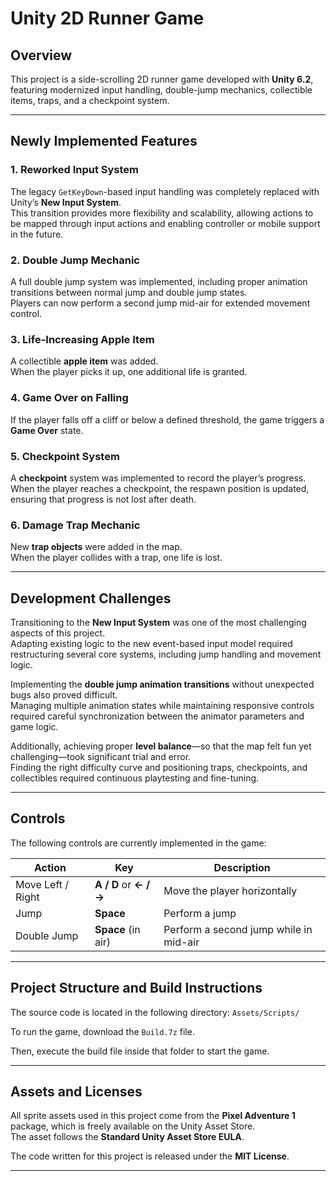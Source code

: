 # Unity 2D Runner Game

## Overview
This project is a side-scrolling 2D runner game developed with **Unity 6.2**, featuring modernized input handling, double-jump mechanics, collectible items, traps, and a checkpoint system.  

---

## Newly Implemented Features

### 1. Reworked Input System
The legacy `GetKeyDown`-based input handling was completely replaced with Unity’s **New Input System**.  
This transition provides more flexibility and scalability, allowing actions to be mapped through input actions and enabling controller or mobile support in the future.

### 2. Double Jump Mechanic
A full double jump system was implemented, including proper animation transitions between normal jump and double jump states.  
Players can now perform a second jump mid-air for extended movement control.

### 3. Life-Increasing Apple Item
A collectible **apple item** was added.  
When the player picks it up, one additional life is granted.  

### 4. Game Over on Falling
If the player falls off a cliff or below a defined threshold, the game triggers a **Game Over** state.  

### 5. Checkpoint System
A **checkpoint** system was implemented to record the player’s progress.  
When the player reaches a checkpoint, the respawn position is updated, ensuring that progress is not lost after death.

### 6. Damage Trap Mechanic
New **trap objects** were added in the map.  
When the player collides with a trap, one life is lost.

---

## Development Challenges
Transitioning to the **New Input System** was one of the most challenging aspects of this project.  
Adapting existing logic to the new event-based input model required restructuring several core systems, including jump handling and movement logic.  

Implementing the **double jump animation transitions** without unexpected bugs also proved difficult.  
Managing multiple animation states while maintaining responsive controls required careful synchronization between the animator parameters and game logic.  

Additionally, achieving proper **level balance**—so that the map felt fun yet challenging—took significant trial and error.  
Finding the right difficulty curve and positioning traps, checkpoints, and collectibles required continuous playtesting and fine-tuning.

---

## Controls
The following controls are currently implemented in the game:

| Action | Key | Description |
|--------|-----|-------------|
| Move Left / Right | **A / D** or **← / →** | Move the player horizontally |
| Jump | **Space** | Perform a jump |
| Double Jump | **Space** (in air) | Perform a second jump while in mid-air |

---

## Project Structure and Build Instructions

The source code is located in the following directory: `Assets/Scripts/`

To run the game, download the `Build.7z` file.

Then, execute the build file inside that folder to start the game.

---

## Assets and Licenses

All sprite assets used in this project come from the **Pixel Adventure 1** package, which is freely available on the Unity Asset Store.  
The asset follows the **Standard Unity Asset Store EULA**.

The code written for this project is released under the **MIT License**.

---
